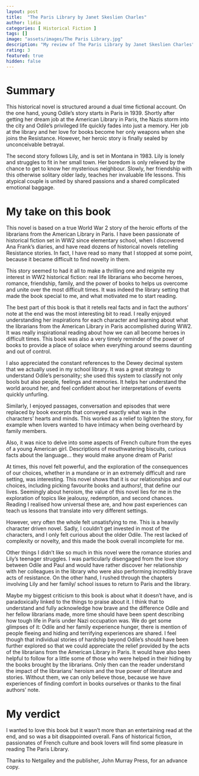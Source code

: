 ```yaml
---
layout: post
title:  "The Paris Library by Janet Skeslien Charles"
author: lidia
categories: [ Historical Fiction ]
tags: []
image: "assets/images/The Paris Library.jpg"
description: "My review of The Paris Library by Janet Skeslien Charles"
rating: 3
featured: true
hidden: false
---
```


# Summary
This historical novel is structured around a dual time fictional account.
On the one hand, young Odile’s story starts in Paris in 1939. Shortly after getting her dream job at the American Library in Paris, the Nazis storm into the city and Odile’s privileged life quickly fades into just a memory. Her job at the library and her love for books become her only weapons when she joins the Resistance. However, her heroic story is finally sealed by unconceivable betrayal.

The second story follows Lily, and is set in Montana in 1983. Lily is lonely and struggles to fit in her small town. Her boredom is only relieved by the chance to get to know her mysterious neighbour. Slowly, her friendship with this otherwise solitary older lady, teaches her invaluable life lessons. This atypical couple is united by shared passions and a shared complicated emotional baggage. 

# My take on this book
This novel is based on a true World War 2 story of the heroic efforts of the librarians from the American Library in Paris. I have been passionate of historical fiction set in WW2 since elementary school, when I discovered Ana Frank’s diaries, and have read dozens of historical novels retelling Resistance stories. In fact, I have read so many that I stopped at some point, because it became difficult to find novelty in them. 

This story seemed to had it all to make a thrilling one and reignite my interest in WW2 historical fiction: real life librarians who become heroes, romance, friendship, family, and the power of books to helps us overcome and unite over the most difficult times. 
It was indeed the library setting that made the book special to me, and what motivated me to start reading. 

The best part of this book is that it retells real facts and in fact the authors’ note at the end was the most interesting bit to read. I really enjoyed understanding her inspirations for each character and learning about what the librarians from the American Library in Paris accomplished during WW2. It was really inspirational reading about how we can all become heroes in difficult times. This book was also a very timely reminder of the power of books to provide a place of solace when everything around seems daunting and out of control.

I also appreciated the constant references to the Dewey decimal system that we actually used in my school library. It was a great strategy to understand Odile’s personality; she used this system to classify not only bools but also people, feelings and memories. It helps her understand the world around her, and feel confident about her interpretations of events quickly unfurling.  

Similarly, I enjoyed passages, conversation and episodes that were replaced by book excerpts that conveyed exactly what was in the characters’ hearts and minds. This worked as a relief to lighten the story, for example when lovers wanted to have intimacy when being overheard by family members.

Also, it was nice to delve into some aspects of French culture from the eyes of a young American girl. Descriptions of mouthwatering biscuits, curious facts about the language… they would make anyone dream of Paris!

At times, this novel felt powerful, and the exploration of the consequences of our choices, whether in a mundane or in an extremely difficult and rare setting, was interesting. This novel shows that it is our relationships and our choices, including picking favourite books and authors!, that define our lives. Seemingly about heroism, the value of this novel lies for me in the exploration of topics like jealousy, redemption, and second chances. Reading I realised how universal these are, and how past experiences can teach us lessons that translate into very different settings. 

However, very often the whole felt unsatisfying to me. 
This is a heavily character driven novel. Sadly, I couldn’t get invested in most of the characters, and I only felt curious about the older Odile. The rest lacked of complexity or novelty, and this made the book overall incomplete for me. 

Other things I didn’t like so much in this novel were the romance stories and Lily’s teenager struggles. I was particularly disengaged from the love story between Odile and Paul and would have rather discover her relationship with her colleagues in the library who were also performing incredibly brave acts of resistance. On the other hand, I rushed through the chapters involving Lily and her family/ school issues to return to Paris and the library.

Maybe my biggest criticism to this book is about what it doesn’t have, and is paradoxically linked to the things to praise about it. 
I think that to understand and fully acknowledge how brave and the difference Odile and her fellow librarians made, more time should have been spent describing how tough life in Paris under Nazi occupation was. We do get some glimpses of it: Odile and her family experience hunger, there is mention of people fleeing and hiding and terrifying experiences are shared. I feel though that individual stories of hardship beyond Odile’s should have been further explored so that we could appreciate the relief provided by the acts of the librarians from the American Library in Paris. 
It would have also been helpful to follow for a little some of those who were helped in their hiding by the books brought by the librarians. Only then can the reader understand the impact of the librarians’ heroism and the true power of literature and stories. Without them, we can only believe those, because we have experiences of finding comfort in books ourselves or thanks to the final authors’ note. 

# My verdict
I wanted to love this book but it wasn’t more than an entertaining read at the end, and so was a bit disappointed overall.
Fans of historical fiction, passionates of French culture and book lovers will find some pleasure in reading The Paris Library.

Thanks to Netgalley and the publisher, John Murray Press, for an advance copy. 